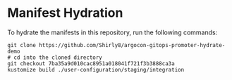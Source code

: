 # Manifest Hydration

To hydrate the manifests in this repository, run the following commands:

```shell
git clone https://github.com/Shirly8/argocon-gitops-promoter-hydrate-demo
# cd into the cloned directory
git checkout 7ba35a9d010cac8951a018041f721f3b3888ca3a
kustomize build ./user-configuration/staging/integration
```
